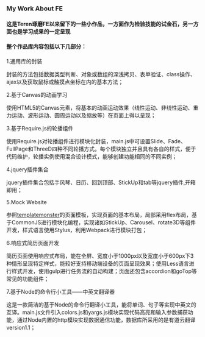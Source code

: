 ### My Work About FE
#### 这是Teren琢磨FE以来留下的一些小作品，一方面作为检验技能的试金石，另一方面也是学习成果的一定呈现

#### 整个作品库内容包括以下几部分：
1.通用库的封装

封装的方法包括数据类型判断、对象或数组的深浅拷贝、表单验证、class操作、ajax以及获取鼠标或触摸点坐标在内的基本方法；

2.基于Canvas的动画学习

使用HTML5的Canvas元素，将基本的动画运动效果（线性运动、非线性运动、重力运动、波形运动、圆周运动以及缩放等）在页面上得以呈现；

3.基于Require.js的轮播组件

使用Require.js对轮播组件进行模块化封装，main.js中可设置Slide、Fade、FullPage和ThreeD四种不同轮播方式。每个模块独立并且具有各自的样式，便于代码维护，轮播实例使用混合设计模式，能够创建功能相同的不同实例；

4.jquery插件集合

jquery插件集合包括手风琴、日历、回到顶部、StickUp和tab等jquery插件,开箱即用；

5.Mock Website

参照<a href="https://www.templatemonster.com/cn/demo/61206.html">templatemonster</a>的页面模板，实现页面的基本布局，局部采用flex布局，基于CommonJS进行模块化编程，实现诸如StickUp、Carousel、rotate3D等组件开发，样式语言使用Stylus，利用Webpack进行模块打包；

6.响应式简历页面开发

简历页面使用响应式布局，能在全屏、宽度小于1000px以及宽度小于600px下3种情形呈现特定样式，能较好支持移动端设备的页面呈现效果；使用Less语言进行样式开发，使用gulp进行任务流的自动构建；页面还包含accordion和goTop等常见的功能组件；

7.基于Node的命令行小工具——中英文翻译器

这是一款简洁的基于Node的命令行翻译小工具，能将单词、句子等实现中英文的互译。main.js文件引入colors.js和yargs.js模块实现代码高亮和输入参数捕获功能，通过Node内置的http模块实现数据通信功能，数据库所采用的是有道云翻译version1.1；
